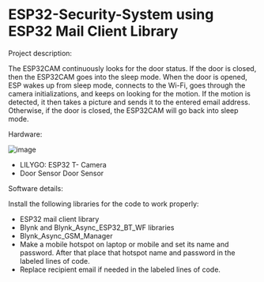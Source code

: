 # ESP32-Security-System using ESP32 Mail Client Library 

Project description:

The ESP32CAM continuously looks for the door status. If the door is closed, then the ESP32CAM goes into the sleep mode. When the door is opened, ESP wakes up from sleep mode, connects to the Wi-Fi, goes through the camera initializations, and keeps on looking for the motion. If the motion is detected, it then takes a picture and sends it to the entered email address. Otherwise, if the door is closed, the ESP32CAM will go back into sleep mode.

Hardware:

![image](https://user-images.githubusercontent.com/60723743/205772569-7d729052-f0f1-491a-98b1-cc2c40e70f10.png)
  - LILYGO: ESP32 T- Camera 
  - Door Sensor
Door Sensor

Software details:

Install the following libraries for the code to work properly:
  - ESP32 mail client library
  - Blynk and Blynk_Async_ESP32_BT_WF libraries
  - Blynk_Async_GSM_Manager
  - Make a mobile hotspot on laptop or mobile and set its name and password. After that place that    hotspot name and password in the labeled lines of code. 
  - Replace recipient email if needed in the labeled lines of code.
